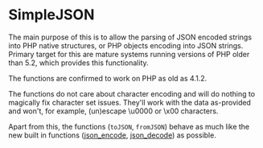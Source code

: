 # SimpleJSON #

The main purpose of this is to allow the parsing of JSON encoded strings into PHP native structures, or PHP objects encoding into JSON strings. Primary target for this are mature systems running versions of PHP older than 5.2, which provides this functionality.

The functions are confirmed to work on PHP as old as 4.1.2.

The functions do not care about character encoding and will do nothing to magically fix character set issues. They'll work with the data as-provided and won't, for example, (un)escape \u0000 or \x00 characters.

Apart from this, the functions (`toJSON`, `fromJSON`) behave as much like the new built in functions ([json\_encode](http://php.net/json_encode), [json\_decode](http://php.net/json_decode)) as possible.